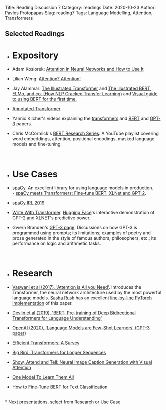 Title: Reading Discussion 7
Category: readings
Date: 2020-10-23
Author: Pavlos Protopapas
Slug: reading7
Tags: Language Modelling, Attention, Transformers



## Selected Readings

- # Expository

- Adam Kosiorek: [Attention in Neural Networks and How to Use It](http://akosiorek.github.io/ml/2017/10/14/visual-attention.html)  

- Lilian Weng: [Attention? Attention!](https://lilianweng.github.io/lil-log/2018/06/24/attention-attention.html)

- Jay Alammar: [The Illustrated Transformer](http://jalammar.github.io/illustrated-transformer/) and [The Illustrated BERT, ELMo, and co. (How NLP Cracked Transfer Learning)](http://jalammar.github.io/illustrated-bert/) and [Visual guide to using BERT for the first time.](https://jalammar.github.io/a-visual-guide-to-using-bert-for-the-first-time/)

- [Annotated Transformer](https://nlp.seas.harvard.edu/2018/04/03/attention.html)


- Yannic Kilcher's videos explaining the [transformers](https://www.youtube.com/watch?v=iDulhoQ2pro) and [BERT](https://www.youtube.com/watch?v=-9evrZnBorM) and [GPT-3](https://www.youtube.com/watch?v=SY5PvZrJhLE) papers. 
 
 
- Chris McCormick's [BERT Research Series](https://www.youtube.com/playlist?list=PLam9sigHPGwOBuH4_4fr-XvDbe5uneaf6). A YouTube playlist covering word embeddings, attention, positional encodings, masked language models and fine-tuning.

<br>

- # Use Cases
- [spaCy](https://spacy.io/). An excellent library for using language models in production. <br/>
        - [spaCy meets Transformers: Fine-tune BERT, XLNet and GPT-2](https://explosion.ai/blog/spacy-transformers). 

- [spaCy IRL 2019](https://www.youtube.com/playlist?list=PLBmcuObd5An4UC6jvK_-eSl6jCvP1gwXc)

<!-- A guide on how to use [Hugging Face](https://huggingface.co/)'s [pre-trained NLP models](https://github.com/huggingface/transformers) in spaCy.
- [spaCy IRL 2019](https://www.youtube.com/playlist?list=PLBmcuObd5An4UC6jvK_-eSl6jCvP1gwXc). Conference presentations covering the use of NLP models in industry, including [conversational AI assistants](https://www.youtube.com/watch?v=1jI0mTcNRUU&list=PLBmcuObd5An4UC6jvK_-eSl6jCvP1gwXc); [scientific and biomedical text](https://www.youtube.com/watch?v=2_HSKDALwuw&list=PLBmcuObd5An4UC6jvK_-eSl6jCvP1gwXc); [finance](https://www.youtube.com/watch?v=rdmaR4WRYEM&list=PLBmcuObd5An4UC6jvK_-eSl6jCvP1gwXc); and [asset management](https://www.youtube.com/watch?v=kX14Ycieju8&list=PLBmcuObd5An4UC6jvK_-eSl6jCvP1gwXc). -->

- [Write With Transformer](https://transformer.huggingface.co/). [Hugging Face](https://huggingface.co)'s interactive demonstration of GPT-2 and XLNET's predictive power. 

- Gwern Branden's [GPT-3 page](https://www.gwern.net/GPT-3). Discussions on how GPT-3 is programmed using prompts; its limitations; examples of poetry and prose generated in the style of famous authors, philosophers, etc.; its performance on logic and arithmetic tasks.
<br>
 
- # Research
- [Vaswani et al (2017), 'Attention is All you Need'](https://arxiv.org/abs/1706.03762). Introduces the Transformer, the neural network architecture used by the most powerful language models. [Sasha Rush](http://rush-nlp.com/) has an excellent [line-by-line PyTorch implementation](http://nlp.seas.harvard.edu/2018/04/03/attention.html) of this paper.

- [Devlin et al (2019), 'BERT: Pre-training of Deep Bidirectional Transformers for Language Understanding'](https://arxiv.org/abs/1810.04805)

- [OpenAI (2020), 'Language Models are Few-Shot Learners' (GPT-3 paper)](https://arxiv.org/pdf/2005.14165.pdf)

- [Efficient Transformers: A Survey](https://arxiv.org/pdf/2009.06732.pdf)
- [Big Bird: Transformers for Longer Sequences](https://arxiv.org/pdf/2007.14062.pdf)
- [Show, Attend and Tell: Neural Image Caption Generation with Visual Attention](https://arxiv.org/pdf/1502.03044.pdf)
- [One Model To Learn Them All](https://arxiv.org/pdf/1706.05137.pdf)
- [How to Fine-Tune BERT for Text Classification](https://arxiv.org/pdf/1905.05583.pdf)




    
<br>
* Next presentations, select from Research or Use Case